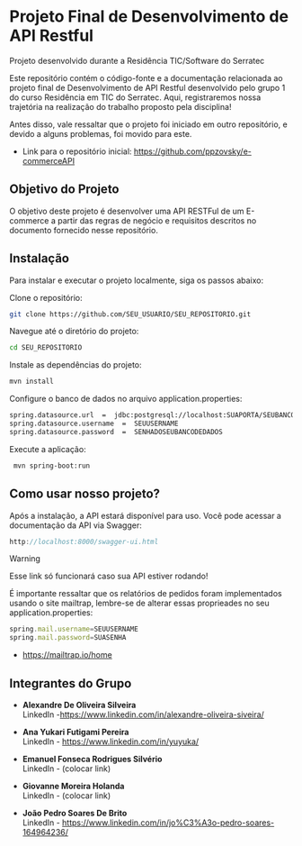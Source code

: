 # Projeto Final de Desenvolvimento de API Restful

Projeto desenvolvido durante a Residência TIC/Software do Serratec

Este repositório contém o código-fonte e a documentação relacionada ao projeto final de Desenvolvimento de API Restful desenvolvido pelo grupo 1 do curso Residência em TIC do Serratec. Aqui, registraremos nossa trajetória na realização do trabalho proposto pela disciplina!

Antes disso, vale ressaltar que o projeto foi iniciado em outro repositório, e devido a alguns problemas, foi movido para este.
- Link para o repositório inicial: https://github.com/ppzovsky/e-commerceAPI





## Objetivo do Projeto

O objetivo deste projeto é desenvolver uma API RESTFul de um E-commerce a partir das
regras de negócio e requisitos descritos no documento fornecido nesse repositório.
## Instalação
Para instalar e executar o projeto localmente, siga os passos abaixo:

Clone o repositório:
```bash
git clone https://github.com/SEU_USUARIO/SEU_REPOSITORIO.git
```

Navegue até o diretório do projeto:

```bash
cd SEU_REPOSITORIO
```

Instale as dependências do projeto:
```bash
mvn install
```

Configure o banco de dados no arquivo application.properties:

```bash
spring.datasource.url  =  jdbc:postgresql://localhost:SUAPORTA/SEUBANCODEDADOS
spring.datasource.username  =  SEUUSERNAME
spring.datasource.password  =  SENHADOSEUBANCODEDADOS
```
Execute a aplicação:
```bash
 mvn spring-boot:run
```




    
## Como usar nosso projeto?

Após a instalação, a API estará disponível para uso. Você pode acessar a documentação da API via Swagger:

```javascript
http://localhost:8000/swagger-ui.html
```
> [!WARNING]
> Esse link só funcionará caso sua API estiver rodando!



É importante ressaltar que os relatórios de pedidos foram implementados usando o site mailtrap, lembre-se de alterar essas proprieades no seu application.properties:

```javascript
spring.mail.username=SEUUSERNAME
spring.mail.password=SUASENHA
```
- https://mailtrap.io/home

## Integrantes do Grupo

- **Alexandre De Oliveira Silveira**  
  LinkedIn -https://www.linkedin.com/in/alexandre-oliveira-siveira/
  
- **Ana Yukari Futigami Pereira**  
  LinkedIn - https://www.linkedin.com/in/yuyuka/

- **Emanuel Fonseca Rodrigues Silvério**  
  LinkedIn - (colocar link)

- **Giovanne Moreira Holanda**  
  LinkedIn - (colocar link)

- **João Pedro Soares De Brito**  
  LinkedIn - https://www.linkedin.com/in/jo%C3%A3o-pedro-soares-164964236/
